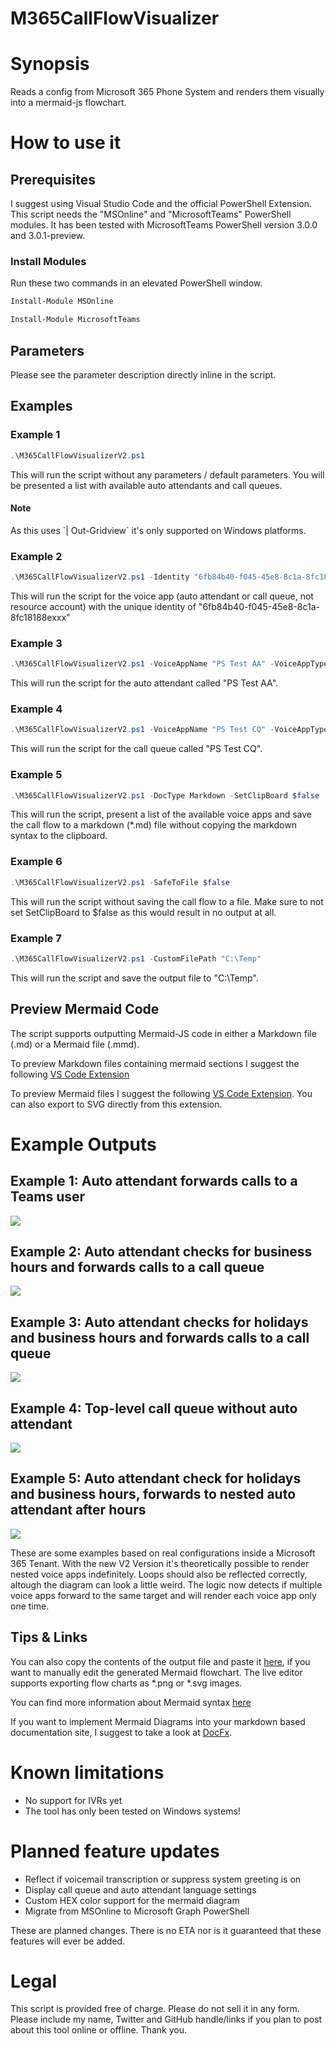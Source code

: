 # M365CallFlowVisualizer

# Synopsis
Reads a config from Microsoft 365 Phone System and renders them visually into a mermaid-js flowchart.

# How to use it

## Prerequisites

I suggest using Visual Studio Code and the official PowerShell Extension. This script needs the "MSOnline" and "MicrosoftTeams" PowerShell modules. It has been tested with MicrosoftTeams PowerShell version 3.0.0 and 3.0.1-preview.

### Install Modules

Run these two commands in an elevated PowerShell window.

```PowerShell
Install-Module MSOnline
```

```PowerShell
Install-Module MicrosoftTeams
```
## Parameters

Please see the parameter description directly inline in the script.

## Examples

### Example 1

```PowerShell
.\M365CallFlowVisualizerV2.ps1
```

This will run the script without any parameters / default parameters. You will be presented a list with available auto attendants and call queues.

<div class="notecard note">
<h4>Note</h4>
<p>As this uses `| Out-Gridview` it's only supported on Windows platforms.</p>
</div>

### Example 2

```PowerShell
.\M365CallFlowVisualizerV2.ps1 -Identity "6fb84b40-f045-45e8-8c1a-8fc18188exxx"
```

This will run the script for the voice app (auto attendant or call queue, not resource account) with the unique identity of "6fb84b40-f045-45e8-8c1a-8fc18188exxx"

### Example 3

```PowerShell
.\M365CallFlowVisualizerV2.ps1 -VoiceAppName "PS Test AA" -VoiceAppType "Auto Attendant"
```

This will run the script for the auto attendant called "PS Test AA".

### Example 4

```PowerShell
.\M365CallFlowVisualizerV2.ps1 -VoiceAppName "PS Test CQ" -VoiceAppType "Call Queue"
```

This will run the script for the call queue called "PS Test CQ".

### Example 5

```PowerShell
.\M365CallFlowVisualizerV2.ps1 -DocType Markdown -SetClipBoard $false
```

This will run the script, present a list of the available voice apps and save the call flow to a markdown (*.md) file without copying the markdown syntax to the clipboard.

### Example 6

```PowerShell
.\M365CallFlowVisualizerV2.ps1 -SafeToFile $false
```

This will run the script without saving the call flow to a file. Make sure to not set SetClipBoard to $false as this would result in no output at all.

### Example 7

```PowerShell
.\M365CallFlowVisualizerV2.ps1 -CustomFilePath "C:\Temp"
```

This will run the script and save the output file to "C:\Temp".

## Preview Mermaid Code

The script supports outputting Mermaid-JS code in either a Markdown file (.md) or a Mermaid file (.mmd).

To preview Markdown files containing mermaid sections I suggest the following [VS Code Extension](https://marketplace.visualstudio.com/items?itemName=tomoyukim.vscode-mermaid-editor)

To preview Mermaid files I suggest the following [VS Code Extension](https://marketplace.visualstudio.com/items?itemName=bierner.markdown-mermaid). You can also export to SVG directly from this extension.

# Example Outputs

## Example 1: Auto attendant forwards calls to a Teams user

![](/Examples/PS_Test_AA_CallFlow_aa_fwd_user.svg)

## Example 2: Auto attendant checks for business hours and forwards calls to a call queue

![](/Examples/PS_Test_AA_CallFlow_only_BusinessHours.svg)

## Example 3: Auto attendant checks for holidays and business hours and forwards calls to a call queue

![](/Examples/PS_Test_AA_CallFlow_Holidays_and_BusinessHours.svg)

## Example 4: Top-level call queue without auto attendant

![](/Examples/CQ_Team_Green_No_AA.svg)

## Example 5: Auto attendant check for holidays and business hours, forwards to nested auto attendant after hours

![](/Examples/USA_Toll_Free_Test_Example.svg)

These are some examples based on real configurations inside a Microsoft 365 Tenant. With the new V2 Version it's theoretically possible to render nested voice apps indefinitely. Loops should also be reflected correctly, altough the diagram can look a little weird. The logic now detects if multiple voice apps forward to the same target and will render each voice app only one time.

## Tips & Links

You can also copy the contents of the output file and paste it [here](https://mermaid-js.github.io/mermaid-live-editor), if you want to manually edit the generated Mermaid flowchart. The live editor supports exporting flow charts as *.png or *.svg images.

You can find more information about Mermaid syntax [here](https://mermaid-js.github.io/mermaid/#/)

If you want to implement Mermaid Diagrams into your markdown based documentation site, I suggest to take a look at [DocFx](https://dotnet.github.io/docfx/).

# Known limitations
- No support for IVRs yet
- The tool has only been tested on Windows systems!

# Planned feature updates
- Reflect if voicemail transcription or suppress system greeting is on
- Display call queue and auto attendant language settings
- Custom HEX color support for the mermaid diagram
- Migrate from MSOnline to Microsoft Graph PowerShell

These are planned changes. There is no ETA nor is it guaranteed that these features will ever be added.

# Legal
This script is provided free of charge. Please do not sell it in any form. Please include my name, Twitter and GitHub handle/links if you plan to post about this tool online or offline. Thank you.

